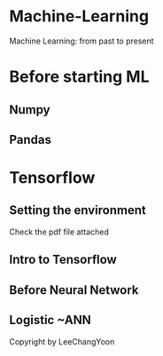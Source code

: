 # Machine-Learning
Machine Learning: from past to present

Before starting ML
==================

Numpy
-----

Pandas
------

Tensorflow
==========

Setting the environment
-----------------------
Check the pdf file attached

Intro to Tensorflow
-------------------

Before Neural Network
---------------------

Logistic ~ANN
-------------


Copyright by LeeChangYoon
